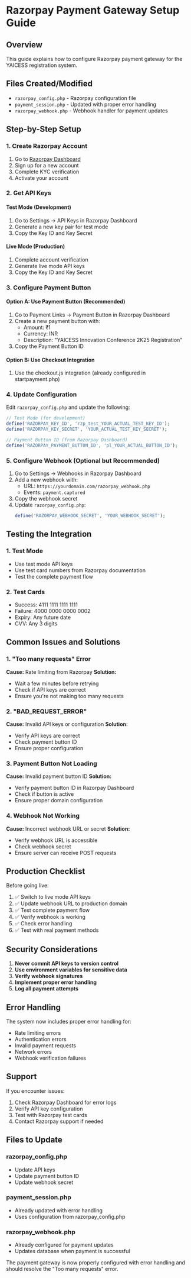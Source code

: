 # Razorpay Payment Gateway Setup Guide

## Overview
This guide explains how to configure Razorpay payment gateway for the YAICESS registration system.

## Files Created/Modified
- `razorpay_config.php` - Razorpay configuration file
- `payment_session.php` - Updated with proper error handling
- `razorpay_webhook.php` - Webhook handler for payment updates

## Step-by-Step Setup

### 1. Create Razorpay Account
1. Go to [Razorpay Dashboard](https://dashboard.razorpay.com/)
2. Sign up for a new account
3. Complete KYC verification
4. Activate your account

### 2. Get API Keys

#### Test Mode (Development)
1. Go to Settings → API Keys in Razorpay Dashboard
2. Generate a new key pair for test mode
3. Copy the Key ID and Key Secret

#### Live Mode (Production)
1. Complete account verification
2. Generate live mode API keys
3. Copy the Key ID and Key Secret

### 3. Configure Payment Button

#### Option A: Use Payment Button (Recommended)
1. Go to Payment Links → Payment Button in Razorpay Dashboard
2. Create a new payment button with:
   - Amount: ₹1
   - Currency: INR
   - Description: "YAICESS Innovation Conference 2K25 Registration"
3. Copy the Payment Button ID

#### Option B: Use Checkout Integration
1. Use the checkout.js integration (already configured in startpayment.php)

### 4. Update Configuration

Edit `razorpay_config.php` and update the following:

```php
// Test Mode (for development)
define('RAZORPAY_KEY_ID', 'rzp_test_YOUR_ACTUAL_TEST_KEY_ID');
define('RAZORPAY_KEY_SECRET', 'YOUR_ACTUAL_TEST_KEY_SECRET');

// Payment Button ID (from Razorpay Dashboard)
define('RAZORPAY_PAYMENT_BUTTON_ID', 'pl_YOUR_ACTUAL_BUTTON_ID');
```

### 5. Configure Webhook (Optional but Recommended)

1. Go to Settings → Webhooks in Razorpay Dashboard
2. Add a new webhook with:
   - URL: `https://yourdomain.com/razorpay_webhook.php`
   - Events: `payment.captured`
3. Copy the webhook secret
4. Update `razorpay_config.php`:
   ```php
   define('RAZORPAY_WEBHOOK_SECRET', 'YOUR_WEBHOOK_SECRET');
   ```

## Testing the Integration

### 1. Test Mode
- Use test mode API keys
- Use test card numbers from Razorpay documentation
- Test the complete payment flow

### 2. Test Cards
- Success: 4111 1111 1111 1111
- Failure: 4000 0000 0000 0002
- Expiry: Any future date
- CVV: Any 3 digits

## Common Issues and Solutions

### 1. "Too many requests" Error
**Cause:** Rate limiting from Razorpay
**Solution:**
- Wait a few minutes before retrying
- Check if API keys are correct
- Ensure you're not making too many requests

### 2. "BAD_REQUEST_ERROR"
**Cause:** Invalid API keys or configuration
**Solution:**
- Verify API keys are correct
- Check payment button ID
- Ensure proper configuration

### 3. Payment Button Not Loading
**Cause:** Invalid payment button ID
**Solution:**
- Verify payment button ID in Razorpay Dashboard
- Check if button is active
- Ensure proper domain configuration

### 4. Webhook Not Working
**Cause:** Incorrect webhook URL or secret
**Solution:**
- Verify webhook URL is accessible
- Check webhook secret
- Ensure server can receive POST requests

## Production Checklist

Before going live:

1. ✅ Switch to live mode API keys
2. ✅ Update webhook URL to production domain
3. ✅ Test complete payment flow
4. ✅ Verify webhook is working
5. ✅ Check error handling
6. ✅ Test with real payment methods

## Security Considerations

1. **Never commit API keys to version control**
2. **Use environment variables for sensitive data**
3. **Verify webhook signatures**
4. **Implement proper error handling**
5. **Log all payment attempts**

## Error Handling

The system now includes proper error handling for:
- Rate limiting errors
- Authentication errors
- Invalid payment requests
- Network errors
- Webhook verification failures

## Support

If you encounter issues:
1. Check Razorpay Dashboard for error logs
2. Verify API key configuration
3. Test with Razorpay test cards
4. Contact Razorpay support if needed

## Files to Update

### razorpay_config.php
- Update API keys
- Update payment button ID
- Update webhook secret

### payment_session.php
- Already updated with error handling
- Uses configuration from razorpay_config.php

### razorpay_webhook.php
- Already configured for payment updates
- Updates database when payment is successful

The payment gateway is now properly configured with error handling and should resolve the "Too many requests" error. 